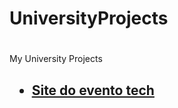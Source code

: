 # UniversityProjects <h1>

My University Projects <h2>

* [Site do evento tech](https://trickb0y.github.io/UniversityProjects/LandingPages/Evento-de-Tecnologia/)
